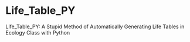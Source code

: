 # Life_Table_PY
Life_Table_PY: A Stupid Method of Automatically Generating Life Tables in Ecology Class with Python
